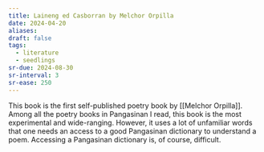 ```yaml
---
title: Laineng ed Casborran by Melchor Orpilla
date: 2024-04-20
aliases: 
draft: false
tags:
  - literature
  - seedlings
sr-due: 2024-08-30
sr-interval: 3
sr-ease: 250
---
```

This book is the first self-published poetry book by [[Melchor Orpilla]]. Among all the poetry books in Pangasinan I read, this book is the most experimental and wide-ranging. However, it uses a lot of unfamiliar words that one needs an access to a good Pangasinan dictionary to understand a poem. Accessing a Pangasinan dictionary is, of course, difficult.